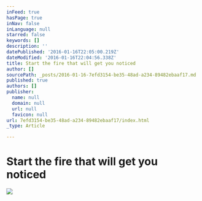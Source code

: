 ```yaml
---
inFeed: true
hasPage: true
inNav: false
inLanguage: null
starred: false
keywords: []
description: ''
datePublished: '2016-01-16T22:05:00.219Z'
dateModified: '2016-01-16T22:04:56.338Z'
title: Start the fire that will get you noticed
author: []
sourcePath: _posts/2016-01-16-7efd3154-be35-48ad-a234-89482ebaaf17.md
published: true
authors: []
publisher:
  name: null
  domain: null
  url: null
  favicon: null
url: 7efd3154-be35-48ad-a234-89482ebaaf17/index.html
_type: Article

---
```

# Start the fire that will get you noticed
![](https://s3-us-west-2.amazonaws.com/the-grid-img/p/d583ed230bc01a4bac37280c82f9a69da340d401.jpg)